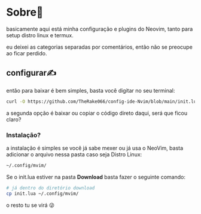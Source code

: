 # Sobre🤔
basicamente aqui está minha configuração e plugins do Neovim, tanto para setup distro linux e termux.

eu deixei as categorias separadas por comentários, então não se preocupe ao ficar perdido.

## configurar✍️
então para baixar é bem simples, basta você digitar no seu terminal:
```bash
curl -O https://github.com/TheRake066/config-ide-Nvim/blob/main/init.lua
```
a segunda opção é baixar ou copiar o código direto daqui, será que ficou claro?

### Instalação?
a instalação é simples se você já sabe mexer ou já usa o NeoVim, basta adicionar o arquivo nessa pasta caso seja Distro Linux:
```bash
~/.config/mvim/
```
Se o init.lua estiver na pasta **Download** basta fazer o seguinte comando:
```bash
# já dentro do diretório download
cp init.lua ~/.config/mvim/

```
o resto tu se virá 😜
